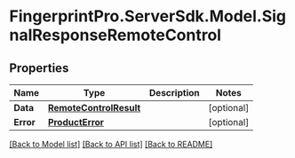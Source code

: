 # FingerprintPro.ServerSdk.Model.SignalResponseRemoteControl
## Properties

Name | Type | Description | Notes
------------ | ------------- | ------------- | -------------
**Data** | [**RemoteControlResult**](RemoteControlResult.md) |  | [optional] 
**Error** | [**ProductError**](ProductError.md) |  | [optional] 

[[Back to Model list]](../README.md#documentation-for-models) [[Back to API list]](../README.md#documentation-for-api-endpoints) [[Back to README]](../README.md)

